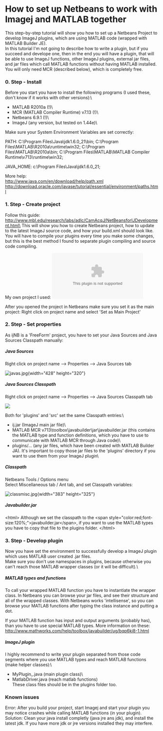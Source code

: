 # How to set up Netbeans to work with Imagej and MATLAB together

This step-by-step tutorial will show you how to set up a Netbeans
Project to develop ImageJ plugins, which are using MATLAB code (wrapped
with MATLAB Builder JE).\
In this tutorial I\'m not going to describe how to write a plugin, but
if you succeed and develope one, then in the end you will have a plugin,
that will be able to use ImageJ functions, other ImageJ plugins,
external jar files, and jar files which call MATLAB functions without
having MATLAB installed. You will only need MCR (described below), which
is completely free.

### 0. Step - Install

Before you start you have to install the following programs (I used
these, don\'t know if it works with other versions):\
- MATLAB R2010a (!)\
- MCR (MATLAB Compiler Runtime) v7.13 (!)\
- Netbeans 6.9.1 (!)\
- ImageJ (any version, but tested on 1.44e)\

Make sure your System Environment Variables are set correctly:

PATH: C:\\Program Files\\Java\\jdk1.6.0_21\\bin; C:\\Program
Files\\MATLAB\\R2010a\\runtime\\win32; C:\\Program
Files\\MATLAB\\R2010a\\bin; C:\\Program Files\\MATLAB\\MATLAB Compiler
Runtime\\v713\\runtime\\win32;

JAVA_HOME: c:\\Program Files\\Java\\jdk1.6.0_21;

More help:\
<http://www.java.com/en/download/help/path.xml>\
<http://download.oracle.com/javase/tutorial/essential/environment/paths.html>

### 1. Step - Create project

Follow this guide:
http://www.mbl.edu/research/labs/adlc/CamAcqJ/NetBeansforIJDevelopment.html\
This will show you how to create Netbeans project, how to update to the
latest ImageJ source code, and how your build.xml should look like. You
will have to compile your plugins every time you make some changes, but
this is the best method I found to separate plugin compiling and source
code compiling.

My own project I used: ![](/howto/plugins/imagej_ijnb.zip)

After you opened the project in Netbeans make sure you set it as the
main project: Right click on project name and select \'Set as Main
Project\'

### 2. Step - Set properties

As ijNB is a \'FreeForm\' project, you have to set your Java Sources and
Java Sources Classpath manually:

##### Java Sources

Right click on project name \--\> Properties \--\> Java Sources tab

![javas.jpg](/howto/plugins/javas.jpg){width="428" height="320"}

##### Java Sources Classpath

Right click on project name \--\> Properties \--\> Java Sources
Classpath tab

![](/howto/plugins/javasc.jpg)

Both for \'plugins\' and \'src\' set the same Classpath entries:\
- ij.jar (ImageJ main jar file)\
- MATLAB MCR v713\\toolbox\\javabuilder\\jar\\javabuilder.jar (this
contains the MATLAB type and function definitions, which you have to use
to communicate with MATLAB MCR through Java code)\
- plugins/\... (any jar files, which have been created with MATLAB
Builder JA). It\'s important to copy those jar files to the \'plugins\'
directory if you want to use them from your ImageJ plugin\

##### Classpath

Netbeans Tools / Options menu\
Select Miscellaneous tab / Ant tab, and set Classpath variables:

![classmisc.jpg](/howto/plugins/classmisc.jpg){width="383" height="325"}

##### Javabuilder.jar

\<html\> Although we set the classpath to the \<span
style=\"color:red;font-size:120%;\"\>javabuilder.jar\</span\>, if you
want to use the MATLAB types you have to copy that file to the plugins
folder. \</html\>

### 3. Step - Develop plugin

Now you have set the environment to successfully develop a ImageJ plugin
which uses MATLAB user created .jar files.\
Make sure you don\'t use namespaces in plugins, because otherwise you
can\'t reach those MATLAB wrapper classes (or it will be difficult).\

##### MATLAB types and functions

To call your wrapped MATLAB function you have to instantiate the wrapper
class. In Netbeans you can browse your jar files, and see their
structure and all of the wrapped classes. With Netbeans works
\'intellisense\', so you can browse your MATLAB functions after typing
the class instance and putting a dot.

If your MATLAB function has input and output arguments (probably has),
than you have to use special MATLAB types. More information on these:
<http://www.mathworks.com/help/toolbox/javabuilder/ug/bqp6ki8-1.html>

##### ImageJ plugin

I highly recommend to write your plugin separated from those code
segments where you use MATLAB types and reach MATLAB functions (make
helper classes):\
- MyPlugin\_.java (main plugin class)\
- MatlabDriver.java (reach matlab functions)\
These class files should be in the plugins folder too.

### Known issues

Error: After you build your project, start Imagej and start your plugin
you may notice crashes while calling MATLAB functions (in your plugin).\
Solution: Clean your java install completly (java jre ans jdk), and
install the latest jdk. If you have more jdk or jre versions installed
they may interfere.
